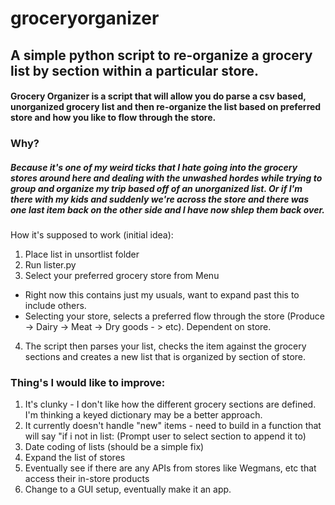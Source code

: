 # groceryorganizer
## A simple python script to re-organize a grocery list by section within a particular store.

#### Grocery Organizer is a script that will allow you do parse a csv based, unorganized grocery list and then re-organize the list based on preferred store and how you like to flow through the store.

### Why?
##### Because it's one of my weird ticks that I hate going into the grocery stores around here and dealing with the unwashed hordes while trying to group and organize my trip based off of an unorganized list. Or if I'm there with my kids and suddenly we're across the store and there was one last item back on the other side and I have now shlep them back over. 

How it's supposed to work (initial idea):
1. Place list in unsortlist folder
2. Run lister.py
3. Select your preferred grocery store from Menu
  + Right now this contains just my usuals, want to expand past this to include others.
  + Selecting your store, selects a preferred flow through the store (Produce -> Dairy -> Meat -> Dry goods - > etc). Dependent on store.
4. The script then parses your list, checks the item against the grocery sections and creates a new list that is organized by section of store.

### Thing's I would like to improve:
1. It's clunky - I don't like how the different grocery sections are defined. I'm thinking a keyed dictionary may be a better approach.
2. It currently doesn't handle "new" items - need to build in a function that will say "if i not in list: (Prompt user to select section to append it to)
3. Date coding of lists (should be a simple fix)
4. Expand the list of stores
5. Eventually see if there are any APIs from stores like Wegmans, etc that access their in-store products
6. Change to a GUI setup, eventually make it an app.
